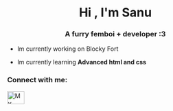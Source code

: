 
<h1 align="center">Hi , I'm Sanu</h1>
<h3 align="center">A furry femboi + developer :3</h3>

- Im currently working on Blocky Fort

- Im currently learning **Advanced html and css**

<h3 align="left">Connect with me:</h3>
<p align="left">
<a href="https://www.youtube.com/@narpyCLIPS" target="blank"><img align="center" src="https://raw.githubusercontent.com/rahuldkjain/github-profile-readme-generator/master/src/images/icons/Social/youtube.svg" alt="My YouTube :3" height="30" width="40" /></a>
</p>